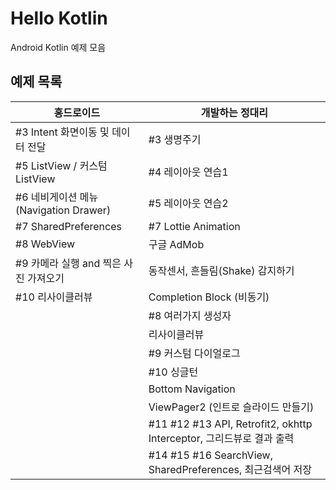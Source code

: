 # Hello Kotlin
Android Kotlin 예제 모음

## 예제 목록
|홍드로이드|개발하는 정대리|
|------|---|
|#3 Intent 화면이동 및 데이터 전달|#3 생명주기|
|#5 ListView / 커스텀 ListView|#4 레이아웃 연습1|
|#6 네비게이션 메뉴 (Navigation Drawer)|#5 레이아웃 연습2|
|#7 SharedPreferences|#7 Lottie Animation|
|#8 WebView|구글 AdMob|
|#9 카메라 실행 and 찍은 사진 가져오기|동작센서, 흔들림(Shake) 감지하기|
|#10 리사이클러뷰|Completion Block (비동기)|
||#8 여러가지 생성자|
||리사이클러뷰|
||#9 커스텀 다이얼로그|
||#10 싱글턴|
||Bottom Navigation|
||ViewPager2 (인트로 슬라이드 만들기)|
||#11 #12 #13 API, Retrofit2, okhttp Interceptor, 그리드뷰로 결과 출력|
||#14 #15 #16 SearchView, SharedPreferences, 최근검색어 저장|